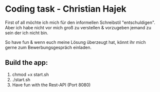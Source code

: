 # Coding task - Christian Hajek

First of all möchte ich mich für den informellen Schreibstil "entschuldigen". Aber ich habe nicht vor mich groß zu
verstellen & vorzugeben jemand zu sein der ich nicht bin.

So have fun & wenn euch meine Lösung überzeugt hat, könnt ihr mich gerne zum Bewerbungsgespräch einladen.

## Build the app:

1. chmod +x start.sh
2. ./start.sh
3. Have fun with the Rest-API (Port 8080)